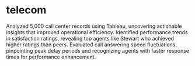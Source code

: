 # telecom
Analyzed 5,000 call center records using Tableau, uncovering actionable insights that improved operational efficiency.
Identified performance trends in satisfaction ratings, revealing top agents like Stewart who achieved  higher ratings than peers.
Evaluated call answering speed fluctuations, pinpointing peak delay periods and recognizing agents with faster response times for performance enhancement.

